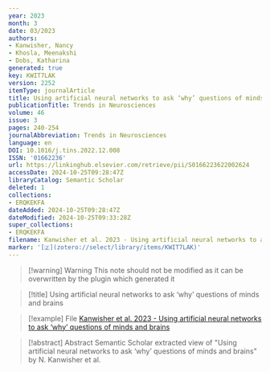 ```yaml
---
year: 2023
month: 3
date: 03/2023
authors:
- Kanwisher, Nancy
- Khosla, Meenakshi
- Dobs, Katharina
generated: true
key: KWIT7LAK
version: 2252
itemType: journalArticle
title: Using artificial neural networks to ask ‘why’ questions of minds and brains
publicationTitle: Trends in Neurosciences
volume: 46
issue: 3
pages: 240-254
journalAbbreviation: Trends in Neurosciences
language: en
DOI: 10.1016/j.tins.2022.12.008
ISSN: '01662236'
url: https://linkinghub.elsevier.com/retrieve/pii/S0166223622002624
accessDate: 2024-10-25T09:28:47Z
libraryCatalog: Semantic Scholar
deleted: 1
collections:
- ERQKEKFA
dateAdded: 2024-10-25T09:28:47Z
dateModified: 2024-10-25T09:33:28Z
super_collections:
- ERQKEKFA
filename: Kanwisher et al. 2023 - Using artificial neural networks to ask ‘why’ questions of minds and brains
marker: '[🇿](zotero://select/library/items/KWIT7LAK)'
---
```



 > 
 > \[!warning\] Warning
 > This note should not be modified as it can be overwritten by the plugin which generated it

 > 
 > \[!title\] Using artificial neural networks to ask ‘why’ questions of minds and brains

 > 
 > \[!example\] File
 > [Kanwisher et al. 2023 - Using artificial neural networks to ask ‘why’ questions of minds and brains](Kanwisher%20et%20al.%202023%20-%20Using%20artificial%20neural%20networks%20to%20ask%20‘why’%20questions%20of%20minds%20and%20brains.pdf)

 > 
 > \[!abstract\] Abstract
 > Semantic Scholar extracted view of "Using artificial neural networks to ask ‘why’ questions of minds and brains" by N. Kanwisher et al.
